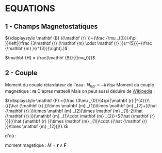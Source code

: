 # EQUATIONS

## 1 - Champs Magnetostatiques
${\displaystyle \mathbf {B} ({\mathbf {r} })={\frac {\mu _{0}}{4\pi }}\left[{\frac {3\mathbf {r} (\mathbf {m} \cdot \mathbf {r} )}{r^{5}}}-{\frac {\mathbf {m} }{r^{3}}}\right].}$

$\mathbf {H} = \frac{\mathbf {B}}{{\mu_0}}$

## 2 - Couple
Moment du couple retardateur de l'eau  : $N_{hdr} = -kV\eta\omega$
Moment du couple magnetique : $\mathbf {m}$ D'apres matteoli
Mais on peut aussi déduire de [Wikipedia](https://en.wikipedia.org/wiki/Magnetic_dipole%E2%80%93dipole_interaction) : 

${\displaystyle \mathbf {F} ={\frac {3\mu _{0}}{4\pi |\mathbf {r} |^{4}}}\{({\hat {\mathbf {r} }}\times \mathbf {m} _{1})\times \mathbf {m} _{2}+({\hat {\mathbf {r} }}\times \mathbf {m} _{2})\times \mathbf {m} _{1}-2{\hat {\mathbf {r} }}(\mathbf {m} _{1}\cdot \mathbf {m} _{2})+5{\hat {\mathbf {r} }}[({\hat {\mathbf {r} }}\times \mathbf {m} _{1})\cdot ({\hat {\mathbf {r} }}\times \mathbf {m} _{2})]\}.}$

d'où : 

moment magetique : ${ M = \mathbf {r} \wedge {\mathbf {F}}}$

